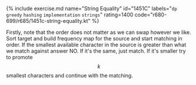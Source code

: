 {% include exercise.md name="String Equality" id="1451C" labels="`dp` `greedy` `hashing` `implementation` `strings`" rating=1400 code="r680-699/r685/1451c-string-equality.kt" %}

Firstly, note that the order does not matter as we can swap however we like.  Sort target and build frequency map for the source and start matching in order.  If the smallest available character in the source is greater than what we match against  answer NO.  If it's the same, just match.  If it's smaller try to promote $$k$$ smallest characters and continue with the matching.
